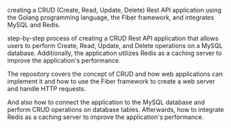 creating a CRUD (Create, Read, Update, Delete) Rest API application using the Golang programming language, the Fiber framework, and integrates MySQL and Redis.

step-by-step process of creating a CRUD Rest API application that allows users to perform Create, Read, Update, and Delete operations on a MySQL database. Additionally, the application utilizes Redis as a caching server to improve the application's performance.


The repository covers the concept of CRUD and how web applications can implement it and how to use the Fiber framework to create a web server and handle HTTP requests.


And also how to connect the application to the MySQL database and perform CRUD operations on database tables. Afterwards, how to integrate Redis as a caching server to improve the application's performance.
